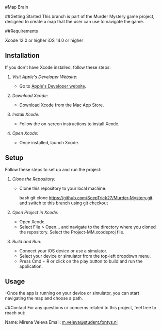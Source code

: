 #Map Brain


##Getting Started
This branch is part of the Murder Mystery game project, designed to create a map that the user can use to navigate the game.

##Requirements

Xcode 12.0 or higher
iOS 14.0 or higher

## Installation

If you don't have Xcode installed, follow these steps:

1. *Visit Apple's Developer Website:*
   - Go to [Apple's Developer website](https://developer.apple.com/xcode/).

2. *Download Xcode:*
   - Download Xcode from the Mac App Store.

3. *Install Xcode:*
   - Follow the on-screen instructions to install Xcode.

4. *Open Xcode:*
   - Once installed, launch Xcode.

## Setup

Follow these steps to set up and run the project:

1. *Clone the Repository:*
   - Clone this repository to your local machine.

     bash
     git clone https://github.com/ScepTrick27/Murder-Mystery.git and switch to this branch using git checkout
     

2. *Open Project in Xcode:*
   - Open Xcode.
   - Select File > Open... and navigate to the directory where you cloned the repository. Select the Project-MM.xcodeproj file.

3. *Build and Run:*
   - Connect your iOS device or use a simulator.
   - Select your device or simulator from the top-left dropdown menu.
   - Press Cmd + R or click on the play button to build and run the application.

## Usage

-Once the app is running on your device or simulator, you can start navigating the map and choose a path.

##Contact
For any questions or concerns related to this project, feel free to reach out:

Name: Mirena Veleva
Email: m.veleva@student.fontys.nl

